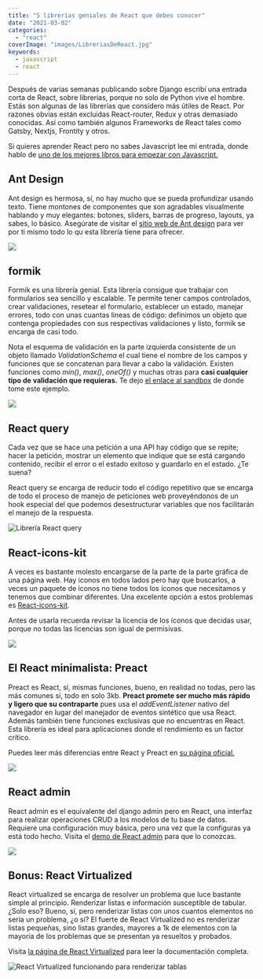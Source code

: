 ```yaml
---
title: "5 librerías geniales de React que debes conocer"
date: "2021-03-02"
categories: 
  - "react"
coverImage: "images/LibreriasDeReact.jpg"
keywords:
  - javascript
  - react
---
```


Después de varias semanas publicando sobre Django escribí una entrada corta de React, sobre librerías, porque no solo de Python vive el hombre. Estás son algunas de las librerías que considero más útiles de React. Por razones obvias están excluidas React-router, Redux y otras demasiado conocidas. Así como también algunos Frameworks de React tales como Gatsby, Nextjs, Frontity y otros.

Si quieres aprender React pero no sabes Javascript lee mi entrada, donde hablo de [uno de los mejores libros para empezar con Javascript.](https://coffeebytes.dev/el-mejor-libro-para-aprender-javascript-moderno/)

## Ant Design

Ant design es hermosa, sí, no hay mucho que se pueda profundizar usando texto. Tiene montones de componentes que son agradables visualmente hablando y muy elegantes: botones, sliders, barras de progreso, layouts, ya sabes, lo básico. Asegúrate de visitar el [sitio web de Ant design](https://ant.design/) para ver por ti mismo todo lo qu esta librería tiene para ofrecer.

![](images/Ant-design.gif)

## formik

Formik es una librería genial. Esta librería consigue que trabajar con formularios sea sencillo y escalable. Te permite tener campos controlados, crear validaciones, resetear el formulario, establecer un estado, manejar errores, todo con unas cuantas lineas de código: definimos un objeto que contenga propiedades con sus respectivas validaciones y listo, formik se encarga de casi todo.

Nota el esquema de validación en la parte izquierda consistente de un objeto llamado _ValidationSchema_ el cual tiene el nombre de los campos y funciones que se concatenan para llevar a cabo la validación. Existen funciones como _min()_, _max()_, _oneOf()_ y muchas otras para **casi cualquier tipo de validación que requieras.** Te dejo [el enlace al sandbox](https://codesandbox.io/s/zkrk5yldz?file=/index.js) [](https://codesandbox.io/s/zkrk5yldz?file=/index.js) de donde tome este ejemplo.

![](images/Formik-1.gif)

## React query

Cada vez que se hace una petición a una API hay código que se repite; hacer la petición, mostrar un elemento que indique que se está cargando contenido, recibir el error o el estado exitoso y guardarlo en el estado. ¿Te suena?

React query se encarga de reducir todo el código repetitivo que se encarga de todo el proceso de manejo de peticiones web proveyéndonos de un hook especial del que podemos desestructurar variables que nos facilitarán el manejo de la respuesta.

![Librería React query ](images/reactQuery.png)

## React-icons-kit

A veces es bastante molesto encargarse de la parte de la parte gráfica de una página web. Hay iconos en todos lados pero hay que buscarlos, a veces un paquete de íconos no tiene todos los íconos que necesitamos y tenemos que combinar diferentes. Una excelente opción a estos problemas es [React-icons-kit](https://react-icons-kit.now.sh/).

Antes de usarla recuerda revisar la licencia de los íconos que decidas usar, porque no todas las licencias son igual de permisivas.

![](images/React-icons-kit.gif)

## El React minimalista: Preact

Preact es React, sí, mismas funciones, bueno, en realidad no todas, pero las más comunes sí, todo en solo 3kb. **Preact promete ser mucho más rápido y ligero que su contraparte** pues usa el _addEventListener_ nativo del navegador en lugar del manejador de eventos sintético que usa React. Además también tiene funciones exclusivas que no encuentras en React. Esta librería es ideal para aplicaciones donde el rendimiento es un factor crítico.

Puedes leer más diferencias entre React y Preact en [su página oficial.](https://preactjs.com/guide/v10/differences-to-react/)

![](images/Preact.jpg)

## React admin

React admin es el equivalente del django admin pero en React, una interfaz para realizar operaciones CRUD a los modelos de tu base de datos. Requiere una configuración muy básica, pero una vez que la configuras ya está todo hecho. Visita el [demo de React admin](https://marmelab.com/react-admin-demo/#/) para que lo conozcas.

![](images/ReactAdminInterfaz.png)

## Bonus: React Virtualized

React virtualized se encarga de resolver un problema que luce bastante simple al principio. Renderizar listas e información susceptible de tabular. ¿Solo eso? Bueno, sí, pero renderizar listas con unos cuantos elementos no sería un problema, ¿o sí? El fuerte de React Virtualized no es renderizar listas pequeñas, sino listas grandes, mayores a 1k de elementos con la mayoría de los problemas que se presentan ya resueltos y probados.

Visita [la página de React Virtualized](https://bvaughn.github.io/react-virtualized/#/components/List) para leer la documentación completa.

![React Virtualized funcionando para renderizar tablas](images/ReactVirtualized.gif)
